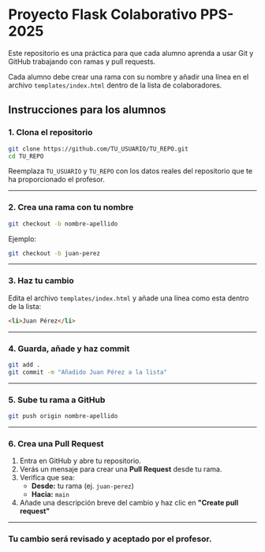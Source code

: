 # Proyecto Flask Colaborativo PPS-2025

Este repositorio es una práctica para que cada alumno aprenda a usar Git y GitHub trabajando con ramas y pull requests.

Cada alumno debe crear una rama con su nombre y añadir una línea en el archivo `templates/index.html` dentro de la lista de colaboradores.


##  Instrucciones para los alumnos

### 1. Clona el repositorio

```bash
git clone https://github.com/TU_USUARIO/TU_REPO.git
cd TU_REPO
```

Reemplaza `TU_USUARIO` y `TU_REPO` con los datos reales del repositorio que te ha proporcionado el profesor.

---

### 2. Crea una rama con tu nombre

```bash
git checkout -b nombre-apellido
```

Ejemplo:

```bash
git checkout -b juan-perez
```

---

### 3. Haz tu cambio

Edita el archivo `templates/index.html` y añade una línea como esta dentro de la lista:

```html
<li>Juan Pérez</li>
```

---

### 4. Guarda, añade y haz commit

```bash
git add .
git commit -m "Añadido Juan Pérez a la lista"
```

---

### 5. Sube tu rama a GitHub

```bash
git push origin nombre-apellido
```

---

### 6. Crea una Pull Request

1. Entra en GitHub y abre tu repositorio.
2. Verás un mensaje para crear una **Pull Request** desde tu rama.
3. Verifica que sea:
   - **Desde:** tu rama (ej. `juan-perez`)
   - **Hacia:** `main`
4. Añade una descripción breve del cambio y haz clic en **"Create pull request"**

---

### Tu cambio será revisado y aceptado por el profesor.

